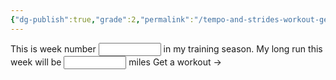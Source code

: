 ```yaml
---
{"dg-publish":true,"grade":2,"permalink":"/tempo-and-strides-workout-generator/","dgPassFrontmatter":true}
---
```



<div><form>
<label>
  This is week number
  <input type="number" id="gen-week" style="width: 100px;" />
  in my training season.
</label>
<label>
  My long run this week will be
  <input type="number" id="gen-miles" style="width: 100px;" />
  miles
</label>
<a id="gen-workout">Get a workout &rarr;</button>
</form>
<ul id="gen-display"></ul>
<script>
const miles = document.getElementById('gen-miles').value;
const week = document.getElementById('gen-week').value;
const button = document.getElementById('gen-workout');
const outputter = document.getElementById('gen-display');
button.onclick = function(e) {
    e.preventDefault();
    const longerInt = Math.round(miles * 0.6);
    const shorterInt = miles - longerInt;
    let speedString = '5 x (90 seconds fast, 3 minutes rest)';
    const workoutarr = [];
    if(week % 2 === 0) {
        workoutarr.push(`${shorterInt} minutes tempo, ${shorterInt / 2} minutes rest`);
        workoutarr.push(`${longerInt} minutes tempo, then straight into:`);
        workoutarr.push('5 x (60 seconds fast, 2 minutes rest)');
    } else {
        workoutarr.push(`${longerInt} minutes tempo, ${longerInt / 2} minutes rest`);
        workoutarr.push(`${shorterInt} minutes tempo, then straight into:`);
        workoutarr.push('5 x (90 seconds fast, 3 minutes rest)');
    }
    outputter.html(`<li>${workoutarr.join('</li><li>')}</li>`);
};
</script></div>
